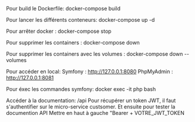 Pour build le Dockerfile:
docker-compose build

Pour lancer les différents conteneurs: 
docker-compose up -d

Pour arrêter docker :
docker-compose stop

Pour supprimer les containers :
docker-compose down


Pour supprimer les containers avec les volumes :
docker-compose down --volumes

Pour accéder en local:
Symfony : http://127.0.0.1:8080
PhpMyAdmin : http://127.0.0.1:8081

Pour éxec les commandes symfony:
docker exec -it php bash

Accéder à la documentation: /api
Pour récupérer un token JWT, il faut s'authentifier sur le micro-service custsomer. Et ensuite pour tester la documention API Mettre en haut à gauche "Bearer + VOTRE_JWT_TOKEN